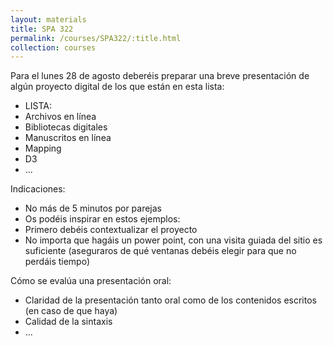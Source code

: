 ```yaml
---
layout: materials
title: SPA 322
permalink: /courses/SPA322/:title.html
collection: courses
---
```


Para el lunes 28 de agosto deberéis preparar una breve presentación de algún proyecto digital de los que están en esta lista: 

- LISTA:
- Archivos en línea
- Bibliotecas digitales
- Manuscritos en línea
- Mapping
- D3 
- ...  

Indicaciones:

- No más de 5 minutos por parejas
- Os podéis inspirar en estos ejemplos: 
- Primero debéis contextualizar el proyecto
- No importa que hagáis un power point, con una visita guiada del sitio es suficiente (aseguraros de qué ventanas debéis elegir para que no perdáis tiempo)

Cómo se evalúa una presentación oral: 

- Claridad de la presentación tanto oral como de los contenidos escritos (en caso de que haya)
- Calidad de la sintaxis 
- ...